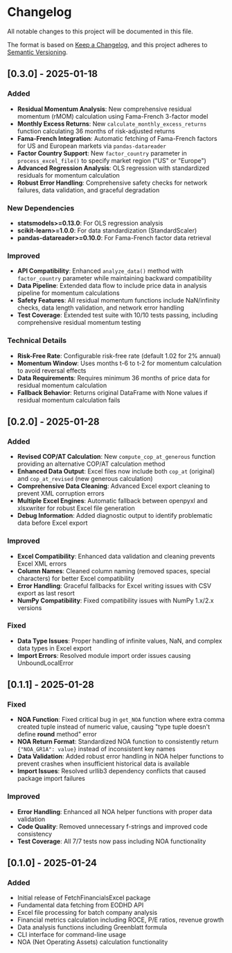 # Changelog

All notable changes to this project will be documented in this file.

The format is based on [Keep a Changelog](https://keepachangelog.com/en/1.0.0/),
and this project adheres to [Semantic Versioning](https://semver.org/spec/v2.0.0.html).

## [0.3.0] - 2025-01-18

### Added
- **Residual Momentum Analysis**: New comprehensive residual momentum (rMOM) calculation using Fama-French 3-factor model
- **Monthly Excess Returns**: New `calculate_monthly_excess_returns` function calculating 36 months of risk-adjusted returns
- **Fama-French Integration**: Automatic fetching of Fama-French factors for US and European markets via `pandas-datareader`
- **Factor Country Support**: New `factor_country` parameter in `process_excel_file()` to specify market region ("US" or "Europe")
- **Advanced Regression Analysis**: OLS regression with standardized residuals for momentum calculation
- **Robust Error Handling**: Comprehensive safety checks for network failures, data validation, and graceful degradation

### New Dependencies
- **statsmodels>=0.13.0**: For OLS regression analysis
- **scikit-learn>=1.0.0**: For data standardization (StandardScaler)
- **pandas-datareader>=0.10.0**: For Fama-French factor data retrieval

### Improved
- **API Compatibility**: Enhanced `analyze_data()` method with `factor_country` parameter while maintaining backward compatibility
- **Data Pipeline**: Extended data flow to include price data in analysis pipeline for momentum calculations
- **Safety Features**: All residual momentum functions include NaN/infinity checks, data length validation, and network error handling
- **Test Coverage**: Extended test suite with 10/10 tests passing, including comprehensive residual momentum testing

### Technical Details
- **Risk-Free Rate**: Configurable risk-free rate (default 1.02 for 2% annual)
- **Momentum Window**: Uses months t-6 to t-2 for momentum calculation to avoid reversal effects
- **Data Requirements**: Requires minimum 36 months of price data for residual momentum calculation
- **Fallback Behavior**: Returns original DataFrame with None values if residual momentum calculation fails

## [0.2.0] - 2025-01-28

### Added
- **Revised COP/AT Calculation**: New `compute_cop_at_generous` function providing an alternative COP/AT calculation method
- **Enhanced Data Output**: Excel files now include both `cop_at` (original) and `cop_at_revised` (new generous calculation)
- **Comprehensive Data Cleaning**: Advanced Excel export cleaning to prevent XML corruption errors
- **Multiple Excel Engines**: Automatic fallback between openpyxl and xlsxwriter for robust Excel file generation
- **Debug Information**: Added diagnostic output to identify problematic data before Excel export

### Improved
- **Excel Compatibility**: Enhanced data validation and cleaning prevents Excel XML errors
- **Column Names**: Cleaned column naming (removed spaces, special characters) for better Excel compatibility
- **Error Handling**: Graceful fallbacks for Excel writing issues with CSV export as last resort
- **NumPy Compatibility**: Fixed compatibility issues with NumPy 1.x/2.x versions

### Fixed
- **Data Type Issues**: Proper handling of infinite values, NaN, and complex data types in Excel export
- **Import Errors**: Resolved module import order issues causing UnboundLocalError

## [0.1.1] - 2025-01-28

### Fixed
- **NOA Function**: Fixed critical bug in `get_NOA` function where extra comma created tuple instead of numeric value, causing "type tuple doesn't define __round__ method" error
- **NOA Return Format**: Standardized NOA function to consistently return `{"NOA_GR1A": value}` instead of inconsistent key names
- **Data Validation**: Added robust error handling in NOA helper functions to prevent crashes when insufficient historical data is available
- **Import Issues**: Resolved urllib3 dependency conflicts that caused package import failures

### Improved
- **Error Handling**: Enhanced all NOA helper functions with proper data validation
- **Code Quality**: Removed unnecessary f-strings and improved code consistency
- **Test Coverage**: All 7/7 tests now pass including NOA functionality

## [0.1.0] - 2025-01-24

### Added
- Initial release of FetchFinancialsExcel package
- Fundamental data fetching from EODHD API
- Excel file processing for batch company analysis
- Financial metrics calculation including ROCE, P/E ratios, revenue growth
- Data analysis functions including Greenblatt formula
- CLI interface for command-line usage
- NOA (Net Operating Assets) calculation functionality

